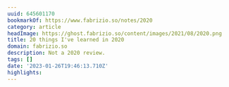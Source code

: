 ```yaml
---
uuid: 645601170
bookmarkOf: https://www.fabrizio.so/notes/2020
category: article
headImage: https://ghost.fabrizio.so/content/images/2021/08/2020.png
title: 20 things I've learned in 2020
domain: fabrizio.so
description: Not a 2020 review.
tags: []
date: '2023-01-26T19:46:13.710Z'
highlights:
---
```



